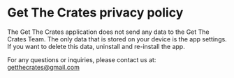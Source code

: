# Get The Crates privacy policy

The Get The Crates application does not send any data to the Get The Crates Team. The only data that is stored on your device is the app settings.
If you want to delete this data, uninstall and re-install the app.

For any questions or inquiries, please contact us at: getthecrates@gmail.com
